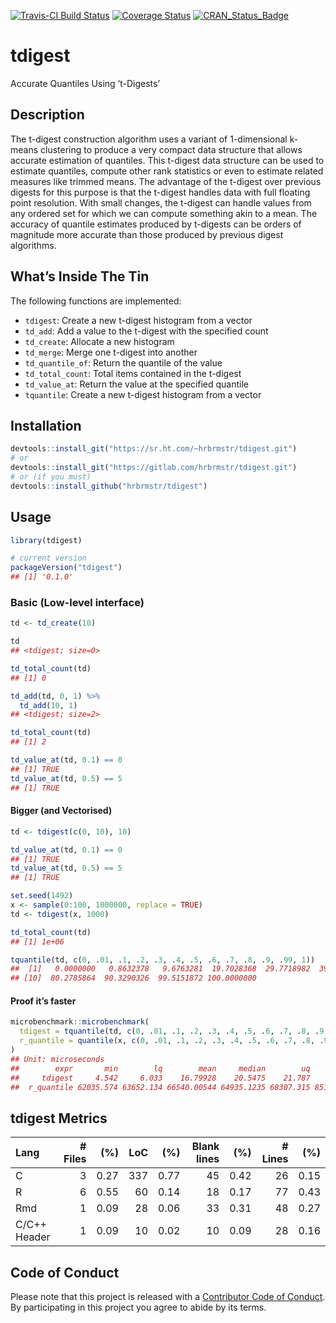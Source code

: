 
[![Travis-CI Build
Status](https://travis-ci.org/hrbrmstr/tdigest.svg?branch=master)](https://travis-ci.org/hrbrmstr/tdigest)
[![Coverage
Status](https://codecov.io/gh/hrbrmstr/tdigest/branch/master/graph/badge.svg)](https://codecov.io/gh/hrbrmstr/tdigest)
[![CRAN\_Status\_Badge](https://www.r-pkg.org/badges/version/tdigest)](https://cran.r-project.org/package=tdigest)

# tdigest

Accurate Quantiles Using ‘t-Digests’

## Description

The t-digest construction algorithm uses a variant of 1-dimensional
k-means clustering to produce a very compact data structure that allows
accurate estimation of quantiles. This t-digest data structure can be
used to estimate quantiles, compute other rank statistics or even to
estimate related measures like trimmed means. The advantage of the
t-digest over previous digests for this purpose is that the t-digest
handles data with full floating point resolution. With small changes,
the t-digest can handle values from any ordered set for which we can
compute something akin to a mean. The accuracy of quantile estimates
produced by t-digests can be orders of magnitude more accurate than
those produced by previous digest algorithms.

## What’s Inside The Tin

The following functions are implemented:

  - `tdigest`: Create a new t-digest histogram from a vector
  - `td_add`: Add a value to the t-digest with the specified count
  - `td_create`: Allocate a new histogram
  - `td_merge`: Merge one t-digest into another
  - `td_quantile_of`: Return the quantile of the value
  - `td_total_count`: Total items contained in the t-digest
  - `td_value_at`: Return the value at the specified quantile
  - `tquantile`: Create a new t-digest histogram from a vector

## Installation

``` r
devtools::install_git("https://sr.ht.com/~hrbrmstr/tdigest.git")
# or
devtools::install_git("https://gitlab.com/hrbrmstr/tdigest.git")
# or (if you must)
devtools::install_github("hrbrmstr/tdigest")
```

## Usage

``` r
library(tdigest)

# current version
packageVersion("tdigest")
## [1] '0.1.0'
```

### Basic (Low-level interface)

``` r
td <- td_create(10)

td
## <tdigest; size=0>

td_total_count(td)
## [1] 0

td_add(td, 0, 1) %>% 
  td_add(10, 1)
## <tdigest; size=2>

td_total_count(td)
## [1] 2

td_value_at(td, 0.1) == 0
## [1] TRUE
td_value_at(td, 0.5) == 5
## [1] TRUE
```

#### Bigger (and Vectorised)

``` r
td <- tdigest(c(0, 10), 10)

td_value_at(td, 0.1) == 0
## [1] TRUE
td_value_at(td, 0.5) == 5
## [1] TRUE

set.seed(1492)
x <- sample(0:100, 1000000, replace = TRUE)
td <- tdigest(x, 1000)

td_total_count(td)
## [1] 1e+06

tquantile(td, c(0, .01, .1, .2, .3, .4, .5, .6, .7, .8, .9, .99, 1))
##  [1]   0.0000000   0.8632378   9.6763281  19.7028368  29.7718982  39.9706864  50.0032181  60.0859360  70.1951621
## [10]  80.2785864  90.3290326  99.5151872 100.0000000
```

#### Proof it’s faster

``` r
microbenchmark::microbenchmark(
  tdigest = tquantile(td, c(0, .01, .1, .2, .3, .4, .5, .6, .7, .8, .9, .99, 1)),
  r_quantile = quantile(x, c(0, .01, .1, .2, .3, .4, .5, .6, .7, .8, .9, .99, 1))
)
## Unit: microseconds
##        expr       min        lq        mean     median        uq       max neval
##     tdigest     4.542     6.033    16.79928    20.5475    21.787    47.159   100
##  r_quantile 62035.574 63652.134 66540.00544 64935.1235 68307.315 85123.407   100
```

## tdigest Metrics

| Lang         | \# Files |  (%) | LoC |  (%) | Blank lines |  (%) | \# Lines |  (%) |
| :----------- | -------: | ---: | --: | ---: | ----------: | ---: | -------: | ---: |
| C            |        3 | 0.27 | 337 | 0.77 |          45 | 0.42 |       26 | 0.15 |
| R            |        6 | 0.55 |  60 | 0.14 |          18 | 0.17 |       77 | 0.43 |
| Rmd          |        1 | 0.09 |  28 | 0.06 |          33 | 0.31 |       48 | 0.27 |
| C/C++ Header |        1 | 0.09 |  10 | 0.02 |          10 | 0.09 |       28 | 0.16 |

## Code of Conduct

Please note that this project is released with a [Contributor Code of
Conduct](CONDUCT.md). By participating in this project you agree to
abide by its terms.
